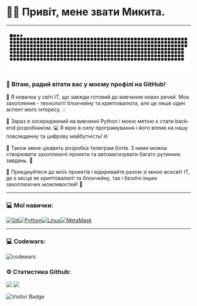 
# 💙💛 Привіт, мене звати Микита.

---

<p align="center">
 <img width="600" src="assets/github-snake.svg" alt="snake"/>
</p>

### 👋 Вітаю, радий вітати вас у моєму профілі на GitHub!

🚀 Я новачок у світі IT, що завжди готовий до вивчення нових речей. Моє захоплення - технології блокчейну та криптовалюта, але це лише один аспект мого інтересу. 💡

🐍 Зараз я зосереджений на вивченні Python і моєю метою є стати back-end розробником. 💻 Я вірю в силу програмування і його вплив на нашу повсякденну та цифрову майбутність! 🌐

🤖 Також мене цікавить розробка телеграм ботів. З ними можна створювати захоплюючі проекти та автоматизувати багато рутинних завдань. 🔗

👀 Приєднуйтеся до моїх проектів і відкривайте разом зі мною всесвіт IT, де є місце як криптовалюті та блокчейну, так і безлічі інших захоплюючих можливостей! 🌟

---

### 💻 Мої навички:

<p align="left">
<a href="https://git-scm.com/" target="_blank" rel="noreferrer"><img src="https://raw.githubusercontent.com/danielcranney/readme-generator/main/public/icons/skills/git-colored.svg" width="36" height="36" alt="Git" /></a><a href="https://www.python.org/" target="_blank" rel="noreferrer"><img src="https://raw.githubusercontent.com/danielcranney/readme-generator/main/public/icons/skills/python-colored.svg" width="36" height="36" alt="Python" /></a><a href="https://www.linux.org" target="_blank" rel="noreferrer"><img src="https://raw.githubusercontent.com/danielcranney/readme-generator/main/public/icons/skills/linux-colored.svg" width="36" height="36" alt="Linux" /></a><a href="https://metamask.io/" target="_blank" rel="noreferrer"><img src="https://raw.githubusercontent.com/danielcranney/readme-generator/main/public/icons/skills/metamask-colored.svg" width="36" height="36" alt="MetaMask" /></a></p>

---

### 💻 Codewars:

![codewars](https://www.codewars.com/users/CyberPsychoPlus/badges/large)

### ⚙️ Статистика Github:

![](http://github-profile-summary-cards.vercel.app/api/cards/stats?username=CyberPsychoPlus&theme=midnight_purple&) ![](http://github-profile-summary-cards.vercel.app/api/cards/most-commit-language?username=CyberPsychoPlus&theme=midnight_purple)

![Visitor Badge](https://visitor-badge.laobi.icu/badge?page_id=CyberPsychoPlus)
